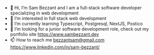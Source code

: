 - 👋 Hi, I’m Sam Bezzant and I am a full-stack software developer specializing in web development
- 👀 I’m interested in full stack web development
- 🌱 I’m currently learning Typescript, Postgresql, NextJS, Postico
- 💞️ I’m looking for a junior software development role, check out my portfolio site https://www.sambezzant.dev
- 📫 How to reach me bezzantsam@gmail.com https://www.linkedin.com/in/sam-bezzant/

<!---
bezzantsam/bezzantsam is a ✨ special ✨ repository because its `README.md` (this file) appears on your GitHub profile.
You can click the Preview link to take a look at your changes.
--->
